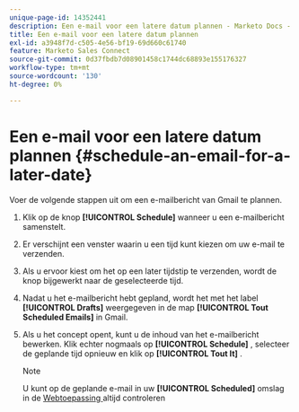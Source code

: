 ```yaml
---
unique-page-id: 14352441
description: Een e-mail voor een latere datum plannen - Marketo Docs - Productdocumentatie
title: Een e-mail voor een latere datum plannen
exl-id: a3948f7d-c505-4e56-bf19-69d660c61740
feature: Marketo Sales Connect
source-git-commit: 0d37fbdb7d08901458c1744dc68893e155176327
workflow-type: tm+mt
source-wordcount: '130'
ht-degree: 0%

---
```


# Een e-mail voor een latere datum plannen {#schedule-an-email-for-a-later-date}

Voer de volgende stappen uit om een e-mailbericht van Gmail te plannen.

1. Klik op de knop **[!UICONTROL Schedule]** wanneer u een e-mailbericht samenstelt.

1. Er verschijnt een venster waarin u een tijd kunt kiezen om uw e-mail te verzenden.

1. Als u ervoor kiest om het op een later tijdstip te verzenden, wordt de knop bijgewerkt naar de geselecteerde tijd.

1. Nadat u het e-mailbericht hebt gepland, wordt het met het label **[!UICONTROL Drafts]** weergegeven in de map **[!UICONTROL Tout Scheduled Emails]** in Gmail.

1. Als u het concept opent, kunt u de inhoud van het e-mailbericht bewerken. Klik echter nogmaals op **[!UICONTROL Schedule]** , selecteer de geplande tijd opnieuw en klik op **[!UICONTROL Tout It]** .

   >[!NOTE]
   >
   >U kunt op de geplande e-mail in uw **[!UICONTROL Scheduled]** omslag in de [ Webtoepassing ](https://toutapp.com/login) altijd controleren
